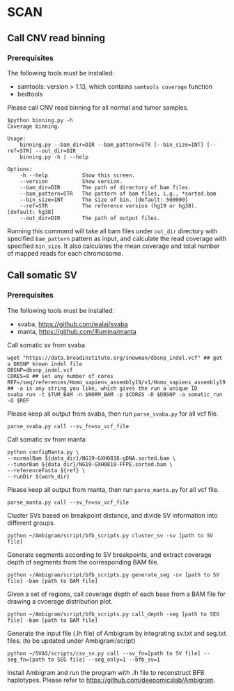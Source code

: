 # SCAN


## Call CNV read binning

### Prerequisites

The following tools must be installed:
+ samtools: version > 1.13, which contains `samtools coverage` function
+ bedtools

Please call CNV read binning for all normal and tumor samples.

```
$python binning.py -h
Coverage binning.

Usage:
    binning.py --bam_dir=DIR --bam_pattern=STR [--bin_size=INT] [--ref=STR] --out_dir=DIR
    binning.py -h | --help

Options:
    -h --help           Show this screen.
    --version           Show version.
    --bam_dir=DIR       The path of directory of bam files.
    --bam_pattern=STR   The pattern of bam files, i.g., *sorted.bam
    --bin_size=INT      The size of bin. [default: 500000]
    --ref=STR           The reference version (hg19 or hg38). [default: hg38]
    --out_dir=DIR       The path of output files.
```

Running this command will take all bam files under `out_dir` directory with specified `bam_pattern` pattern as input, and calculate the read coverage with specified `bin_size`. It also calculates the mean coverage and total number of mapped reads for each chromosome. 

## Call somatic SV

### Prerequisites

The following tools must be installed:
+ svaba, https://github.com/walaj/svaba
+ manta, https://github.com/Illumina/manta

Call somatic sv from svaba
```
wget "https://data.broadinstitute.org/snowman/dbsnp_indel.vcf" ## get a DBSNP known indel file
DBSNP=dbsnp_indel.vcf
CORES=8 ## set any number of cores
REF=/seq/references/Homo_sapiens_assembly19/v1/Homo_sapiens_assembly19.fasta
## -a is any string you like, which gives the run a unique ID
svaba run -t $TUM_BAM -n $NORM_BAM -p $CORES -D $DBSNP -a somatic_run -G $REF
```

Please keep all output from svaba, then run `parse_svaba.py` for all vcf file.
```
parse_svaba.py call --sv_fn=sv_vcf_file
```

Call somatic sv from manta
```
python configManta.py \
--normalBam ${data_dir}/NG19-GXH0818-gDNA.sorted.bam \
--tumorBam ${data_dir}/NG19-GXH0818-FFPE.sorted.bam \
--referenceFasta ${ref} \
--runDir ${work_dir}
```
Please keep all output from manta, then run `parse_manta.py` for all vcf file.
```
parse_manta.py call --sv_fn=sv_vcf_file
```

Cluster SVs based on breakpoint distance, and divide SV information into different groups.

``` 
python ~/Ambigram/script/bfb_scripts.py cluster_sv -sv [path to SV file]
```
Generate segments according to SV breakpoints, and extract coverage depth of segments from the corresponding BAM file.

``` 
python ~/Ambigram/script/bfb_scripts.py generate_seg -sv [path to SV file] -bam [path to BAM file] 
```

Given a set of regions, call coverage depth of each base from a BAM file for drawing a cvoerage distribution plot.
``` 
python ~/Ambigram/script/bfb_scripts.py call_depth -seg [path to SEG file] -bam [path to BAM file] 
```
Generate the input file (.lh file) of Ambigram by integrating sv.txt and seg.txt files. (to be updated under Ambigram/script)
``` 
python ~/SVAS/scripts/csv_sv.py call --sv_fn=[path to SV file] --seg_fn=[path to SEG file] --seg_only=1 --bfb_sv=1 
```
Install Ambigram and run the program with .lh file to reconstruct BFB haplotypes. Please refer to https://github.com/deepomicslab/Ambigram.
